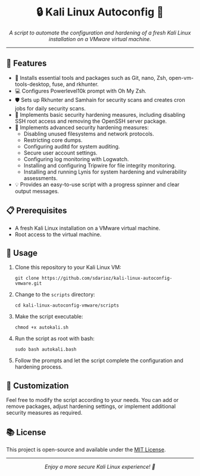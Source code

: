 <h1 align="center">🔒 Kali Linux Autoconfig 🔧</h1>
<p align="center">
    <em>A script to automate the configuration and hardening of a fresh Kali Linux installation on a VMware virtual machine.</em>
</p>

---

## 🌟 Features

- 🧰 Installs essential tools and packages such as Git, nano, Zsh, open-vm-tools-desktop, fuse, and rkhunter.
- 💻 Configures Powerlevel10k prompt with Oh My Zsh.
- 🛡️ Sets up Rkhunter and Samhain for security scans and creates cron jobs for daily security scans.
- 🚀 Implements basic security hardening measures, including disabling SSH root access and removing the OpenSSH server package.
- 🔐 Implements advanced security hardening measures:
  - Disabling unused filesystems and network protocols.
  - Restricting core dumps.
  - Configuring auditd for system auditing.
  - Secure user account settings.
  - Configuring log monitoring with Logwatch.
  - Installing and configuring Tripwire for file integrity monitoring.
  - Installing and running Lynis for system hardening and vulnerability assessments.
- 💡 Provides an easy-to-use script with a progress spinner and clear output messages.

## 📋 Prerequisites

- A fresh Kali Linux installation on a VMware virtual machine.
- Root access to the virtual machine.

## 🚀 Usage

1. Clone this repository to your Kali Linux VM:

   ```
   git clone https://github.com/sdarioz/kali-linux-autoconfig-vmware.git
   ```

2. Change to the `scripts` directory:

   ```
   cd kali-linux-autoconfig-vmware/scripts
   ```

3. Make the script executable:

   ```
   chmod +x autokali.sh
   ```

4. Run the script as root with bash:

   ```
   sudo bash autokali.bash
   ```

5. Follow the prompts and let the script complete the configuration and hardening process.

## 🔧 Customization

Feel free to modify the script according to your needs. You can add or remove packages, adjust hardening settings, or implement additional security measures as required.

## 📚 License

This project is open-source and available under the [MIT License](LICENSE).

---

<p align="center">
  <em>Enjoy a more secure Kali Linux experience! 🎉</em>
</p>
